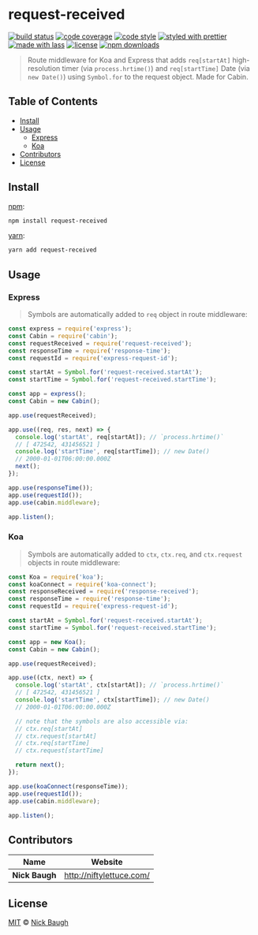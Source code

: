 # request-received

[![build status](https://img.shields.io/travis/com/cabinjs/request-received.svg)](https://travis-ci.com/cabinjs/request-received)
[![code coverage](https://img.shields.io/codecov/c/github/cabinjs/request-received.svg)](https://codecov.io/gh/cabinjs/request-received)
[![code style](https://img.shields.io/badge/code_style-XO-5ed9c7.svg)](https://github.com/sindresorhus/xo)
[![styled with prettier](https://img.shields.io/badge/styled_with-prettier-ff69b4.svg)](https://github.com/prettier/prettier)
[![made with lass](https://img.shields.io/badge/made_with-lass-95CC28.svg)](https://lass.js.org)
[![license](https://img.shields.io/github/license/cabinjs/request-received.svg)](LICENSE)
[![npm downloads](https://img.shields.io/npm/dt/request-received.svg)](https://npm.im/request-received)

> Route middleware for Koa and Express that adds `req[startAt]` high-resolution timer (via `process.hrtime()`) and `req[startTime]` Date (via `new Date()`) using `Symbol.for` to the request object.  Made for Cabin.


## Table of Contents

* [Install](#install)
* [Usage](#usage)
  * [Express](#express)
  * [Koa](#koa)
* [Contributors](#contributors)
* [License](#license)


## Install

[npm][]:

```sh
npm install request-received
```

[yarn][]:

```sh
yarn add request-received
```


## Usage

### Express

> Symbols are automatically added to `req` object in route middleware:

```js
const express = require('express');
const Cabin = require('cabin');
const requestReceived = require('request-received');
const responseTime = require('response-time');
const requestId = require('express-request-id');

const startAt = Symbol.for('request-received.startAt');
const startTime = Symbol.for('request-received.startTime');

const app = express();
const Cabin = new Cabin();

app.use(requestReceived);

app.use((req, res, next) => {
  console.log('startAt', req[startAt]); // `process.hrtime()`
  // [ 472542, 431456521 ]
  console.log('startTime', req[startTime]); // new Date()
  // 2000-01-01T06:00:00.000Z
  next();
});

app.use(responseTime());
app.use(requestId());
app.use(cabin.middleware);

app.listen();
```

### Koa

> Symbols are automatically added to `ctx`, `ctx.req`, and `ctx.request` objects in route middleware:

```js
const Koa = require('koa');
const koaConnect = require('koa-connect');
const responseReceived = require('response-received');
const responseTime = require('response-time');
const requestId = require('express-request-id');

const startAt = Symbol.for('request-received.startAt');
const startTime = Symbol.for('request-received.startTime');

const app = new Koa();
const Cabin = new Cabin();

app.use(requestReceived);

app.use((ctx, next) => {
  console.log('startAt', ctx[startAt]); // `process.hrtime()`
  // [ 472542, 431456521 ]
  console.log('startTime', ctx[startTime]); // new Date()
  // 2000-01-01T06:00:00.000Z

  // note that the symbols are also accessible via:
  // ctx.req[startAt]
  // ctx.request[startAt]
  // ctx.req[startTime]
  // ctx.request[startTime]

  return next();
});

app.use(koaConnect(responseTime));
app.use(requestId());
app.use(cabin.middleware);

app.listen();
```


## Contributors

| Name           | Website                    |
| -------------- | -------------------------- |
| **Nick Baugh** | <http://niftylettuce.com/> |


## License

[MIT](LICENSE) © [Nick Baugh](http://niftylettuce.com/)


## 

[npm]: https://www.npmjs.com/

[yarn]: https://yarnpkg.com/
